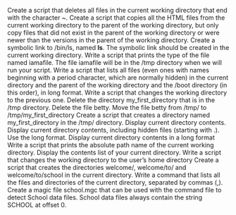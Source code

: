 Create a script that deletes all files in the current working directory that end with the character ~.
Create a script that copies all the HTML files from the current working directory to the parent of the working directory, but only copy files that did not exist in the parent of the working directory or were newer than the versions in the parent of the working directory.
Create a symbolic link to /bin/ls, named __ls__. The symbolic link should be created in the current working directory.
Write a script that prints the type of the file named iamafile. The file iamafile will be in the /tmp directory when we will run your script.
Write a script that lists all files (even ones with names beginning with a period character, which are normally hidden) in the current directory and the parent of the working directory and the /boot directory (in this order), in long format.
Write a script that changes the working directory to the previous one.
Delete the directory my_first_directory that is in the /tmp directory.
Delete the file betty.
Move the file betty from /tmp/ to /tmp/my_first_directory
Create a script that creates a directory named my_first_directory in the /tmp/ directory.
Display current directory contents.
Display current directory contents, including hidden files (starting with .). Use the long format.
Display current directory contents in a long format
Write a script that prints the absolute path name of the current working directory.
Display the contents list of your current directory.
Write a script that changes the working directory to the user’s home directory
Create a script that creates the directories welcome/, welcome/to/ and welcome/to/school in the current directory.
Write a command that lists all the files and directories of the current directory, separated by commas (,).
Create a magic file school.mgc that can be used with the command file to detect School data files. School data files always contain the string SCHOOL at offset 0.
